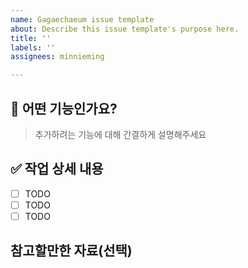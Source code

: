 ```yaml
---
name: Gagaechaeum issue template
about: Describe this issue template's purpose here.
title: ''
labels: ''
assignees: minnieming

---
```


## 💼 어떤 기능인가요?

> 추가하려는 기능에 대해 간결하게 설명해주세요

## ✅ 작업 상세 내용

- [ ] TODO
- [ ] TODO
- [ ] TODO

## 참고할만한 자료(선택)
